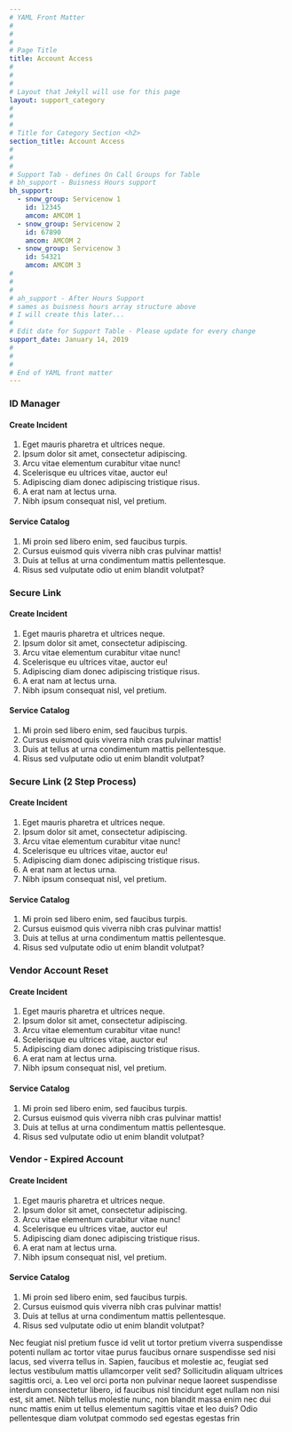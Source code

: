 ```yaml
---
# YAML Front Matter
#
#
#
# Page Title
title: Account Access
#
#
#
# Layout that Jekyll will use for this page
layout: support_category
#
#
#
# Title for Category Section <h2>
section_title: Account Access
#
#
#
# Support Tab - defines On Call Groups for Table
# bh_support - Buisness Hours support
bh_support:
  - snow_group: Servicenow 1
    id: 12345
    amcom: AMCOM 1
  - snow_group: Servicenow 2
    id: 67890
    amcom: AMCOM 2
  - snow_group: Servicenow 3
    id: 54321
    amcom: AMCOM 3
#
#
#
# ah_support - After Hours Support
# sames as buisness hours array structure above
# I will create this later...
#
# Edit date for Support Table - Please update for every change
support_date: January 14, 2019
#
#
#
# End of YAML front matter
---
```


### ID Manager
#### Create Incident
1. Eget mauris pharetra et ultrices neque.
2. Ipsum dolor sit amet, consectetur adipiscing.
3. Arcu vitae elementum curabitur vitae nunc!
4. Scelerisque eu ultrices vitae, auctor eu!
5. Adipiscing diam donec adipiscing tristique risus.
6. A erat nam at lectus urna.
7. Nibh ipsum consequat nisl, vel pretium.

#### Service Catalog
1. Mi proin sed libero enim, sed faucibus turpis.
2. Cursus euismod quis viverra nibh cras pulvinar mattis!
3. Duis at tellus at urna condimentum mattis pellentesque.
4. Risus sed vulputate odio ut enim blandit volutpat?

### Secure Link
#### Create Incident
1. Eget mauris pharetra et ultrices neque.
2. Ipsum dolor sit amet, consectetur adipiscing.
3. Arcu vitae elementum curabitur vitae nunc!
4. Scelerisque eu ultrices vitae, auctor eu!
5. Adipiscing diam donec adipiscing tristique risus.
6. A erat nam at lectus urna.
7. Nibh ipsum consequat nisl, vel pretium.

#### Service Catalog
1. Mi proin sed libero enim, sed faucibus turpis.
2. Cursus euismod quis viverra nibh cras pulvinar mattis!
3. Duis at tellus at urna condimentum mattis pellentesque.
4. Risus sed vulputate odio ut enim blandit volutpat?

### Secure Link (2 Step Process)
#### Create Incident
1. Eget mauris pharetra et ultrices neque.
2. Ipsum dolor sit amet, consectetur adipiscing.
3. Arcu vitae elementum curabitur vitae nunc!
4. Scelerisque eu ultrices vitae, auctor eu!
5. Adipiscing diam donec adipiscing tristique risus.
6. A erat nam at lectus urna.
7. Nibh ipsum consequat nisl, vel pretium.

#### Service Catalog
1. Mi proin sed libero enim, sed faucibus turpis.
2. Cursus euismod quis viverra nibh cras pulvinar mattis!
3. Duis at tellus at urna condimentum mattis pellentesque.
4. Risus sed vulputate odio ut enim blandit volutpat?

### Vendor Account Reset
#### Create Incident
1. Eget mauris pharetra et ultrices neque.
2. Ipsum dolor sit amet, consectetur adipiscing.
3. Arcu vitae elementum curabitur vitae nunc!
4. Scelerisque eu ultrices vitae, auctor eu!
5. Adipiscing diam donec adipiscing tristique risus.
6. A erat nam at lectus urna.
7. Nibh ipsum consequat nisl, vel pretium.

#### Service Catalog
1. Mi proin sed libero enim, sed faucibus turpis.
2. Cursus euismod quis viverra nibh cras pulvinar mattis!
3. Duis at tellus at urna condimentum mattis pellentesque.
4. Risus sed vulputate odio ut enim blandit volutpat?

### Vendor - Expired Account
#### Create Incident
1. Eget mauris pharetra et ultrices neque.
2. Ipsum dolor sit amet, consectetur adipiscing.
3. Arcu vitae elementum curabitur vitae nunc!
4. Scelerisque eu ultrices vitae, auctor eu!
5. Adipiscing diam donec adipiscing tristique risus.
6. A erat nam at lectus urna.
7. Nibh ipsum consequat nisl, vel pretium.

#### Service Catalog
1. Mi proin sed libero enim, sed faucibus turpis.
2. Cursus euismod quis viverra nibh cras pulvinar mattis!
3. Duis at tellus at urna condimentum mattis pellentesque.
4. Risus sed vulputate odio ut enim blandit volutpat?

Nec feugiat nisl pretium fusce id velit ut tortor pretium viverra suspendisse potenti nullam ac tortor vitae purus faucibus ornare suspendisse sed nisi lacus, sed viverra tellus in. Sapien, faucibus et molestie ac, feugiat sed lectus vestibulum mattis ullamcorper velit sed? Sollicitudin aliquam ultrices sagittis orci, a. Leo vel orci porta non pulvinar neque laoreet suspendisse interdum consectetur libero, id faucibus nisl tincidunt eget nullam non nisi est, sit amet. Nibh tellus molestie nunc, non blandit massa enim nec dui nunc mattis enim ut tellus elementum sagittis vitae et leo duis? Odio pellentesque diam volutpat commodo sed egestas egestas frin
